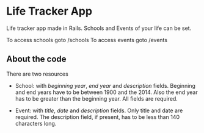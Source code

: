 # Life Tracker App

Life tracker app made in Rails. Schools and Events of your life can be set.

To access schools goto /schools
To access events goto /events

## About the code
There are two resources

- School: with _beginning year_, _end year_ and _description_ fields. Beginning and end years have to be between 1900 and the 2014. Also the end year has to be greater than the beginning year. All fields are required.

- Event: with _title_, _date_ and _description_ fields. Only title and date are required. The description field, if present, has to be less than 140 characters long.
